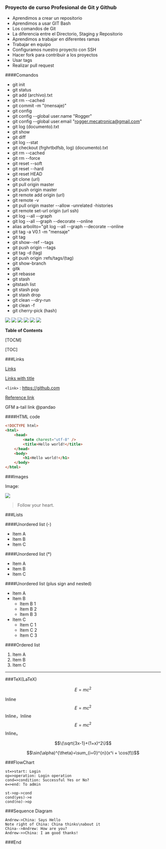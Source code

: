 ### Proyecto de curso Profesional de Git y Github

- Aprendimos a crear un repositorio
- Aprendimos a usar GIT Bash
- Los comandos de Git
- La diferencia entre el Directorio, Staging y Repositorio
- Aprendimos a trabajar en diferentes ramas
- Trabajar en equipo
- Configuramos nuestro proyecto con SSH
- Hacer fork para contribuir a los proyectos
- Usar tags
- Realizar pull request

####Comandos

* git init
* git status
* git add (archivo).txt
* git rm --cached
* git commit -m "(mensaje)"
* git config
* git config --global user.name "Rogger"
* git config --global user.email "rogger.mecatronica@gmail.com"
* git log (documento).txt
* git show
* git diff 
* git log --stat
* git checkout (frghrtbdfsb, log) (documento).txt
* git rm --cached
* git rm --force
* git reset --soft
* git reset --hard
* git reset HEAD
* git clone (url)
* git pull origin master
* git push origin master
* git remote add origin (url)
* git remote -v 
* git pull origin master --allow -unrelated -histories
* git remote set-url origin (url ssh)
* git log --all --graph
* git log --all --graph --decorate --online
* alias arbolito="git log --all --graph --decorate --online
* git tag -a V0.1 -m "mensaje"
* git tag
* git show--ref --tags
* git push origin --tags
* git tag -d (tag)
* git push origin :refs/tags/(tag)
* git show-branch
* gitk
* git rebasse
* git stash
* gitstash list
* git stash pop
* git stash drop
* git clean --dry-run
* git clean -f
* git cherry-pick (hash)


![](https://img.shields.io/github/stars/pandao/editor.md.svg) ![](https://img.shields.io/github/forks/pandao/editor.md.svg) ![](https://img.shields.io/github/tag/pandao/editor.md.svg) ![](https://img.shields.io/github/release/pandao/editor.md.svg) ![](https://img.shields.io/github/issues/pandao/editor.md.svg) ![](https://img.shields.io/bower/v/editor.md.svg)


**Table of Contents**

[TOCM]

[TOC]


###Links

[Links](http://localhost/)

[Links with title](http://localhost/ "link title")

`<link>` : <https://github.com>

[Reference link][id/name] 

[id/name]: http://link-url/

GFM a-tail link @pandao


####HTML code

```html
<!DOCTYPE html>
<html>
    <head>
        <mate charest="utf-8" />
        <title>Hello world!</title>
    </head>
    <body>
        <h1>Hello world!</h1>
    </body>
</html>
```

###Images

Image:

![](https://pandao.github.io/editor.md/examples/images/4.jpg)

> Follow your heart.

###Lists

####Unordered list (-)

- Item A
- Item B
- Item C
     
####Unordered list (*)

* Item A
* Item B
* Item C

####Unordered list (plus sign and nested)
                
+ Item A
+ Item B
    + Item B 1
    + Item B 2
    + Item B 3
+ Item C
    * Item C 1
    * Item C 2
    * Item C 3

####Ordered list
                
1. Item A
2. Item B
3. Item C
                
----
            
###TeX(LaTeX)
   
$$E=mc^2$$

Inline $$E=mc^2$$ Inline，Inline $$E=mc^2$$ Inline。

$$\(\sqrt{3x-1}+(1+x)^2\)$$
                    
$$\sin(\alpha)^{\theta}=\sum_{i=0}^{n}(x^i + \cos(f))$$
                
###FlowChart

```flow
st=>start: Login
op=>operation: Login operation
cond=>condition: Successful Yes or No?
e=>end: To admin

st->op->cond
cond(yes)->e
cond(no)->op
```

###Sequence Diagram
                    
```seq
Andrew->China: Says Hello 
Note right of China: China thinks\nabout it 
China-->Andrew: How are you? 
Andrew->>China: I am good thanks!
```

###End
